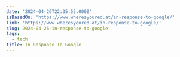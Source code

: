 ```yaml
---
date: '2024-04-26T22:35:55.000Z'
isBasedOn: 'https://www.wheresyoured.at/in-response-to-google/'
link: 'https://www.wheresyoured.at/in-response-to-google/'
slug: 2024-04-26-in-response-to-google
tags:
  - tech
title: In Response To Google
---
```



